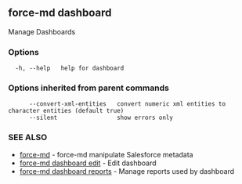 ## force-md dashboard

Manage Dashboards

### Options

```
  -h, --help   help for dashboard
```

### Options inherited from parent commands

```
      --convert-xml-entities   convert numeric xml entities to character entities (default true)
      --silent                 show errors only
```

### SEE ALSO

* [force-md](force-md.md)	 - force-md manipulate Salesforce metadata
* [force-md dashboard edit](force-md_dashboard_edit.md)	 - Edit dashboard
* [force-md dashboard reports](force-md_dashboard_reports.md)	 - Manage reports used by dashboard

